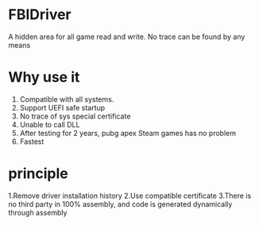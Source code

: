 # FBIDriver
A hidden area for all game read and write. No trace can be found by any means




# Why use it

1. Compatible with all systems.
2. Support UEFI safe startup
3. No trace of sys special certificate
4. Unable to call DLL
5. After testing for 2 years, pubg apex Steam games has no problem
6. Fastest





# principle

1.Remove driver installation history
2.Use compatible certificate
3.There is no third party in 100% assembly, and code is generated dynamically through assembly


